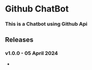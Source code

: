 # Github ChatBot

### This is a Chatbot using Github Api

## Releases

### v1.0.0 - 05 April 2024

- 